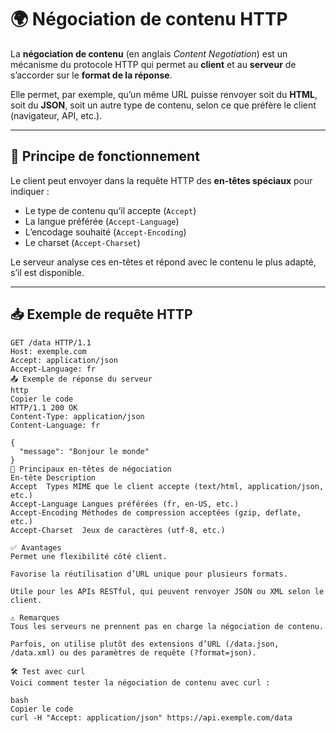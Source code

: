 # 🌍 Négociation de contenu HTTP

La **négociation de contenu** (en anglais *Content Negotiation*) est un mécanisme du protocole HTTP qui permet au **client** et au **serveur** de s’accorder sur le **format de la réponse**.

Elle permet, par exemple, qu’un même URL puisse renvoyer soit du **HTML**, soit du **JSON**, soit un autre type de contenu, selon ce que préfère le client (navigateur, API, etc.).

---

## 🔄 Principe de fonctionnement

Le client peut envoyer dans la requête HTTP des **en-têtes spéciaux** pour indiquer :

- Le type de contenu qu’il accepte (`Accept`)
- La langue préférée (`Accept-Language`)
- L’encodage souhaité (`Accept-Encoding`)
- Le charset (`Accept-Charset`)

Le serveur analyse ces en-têtes et répond avec le contenu le plus adapté, s’il est disponible.

---

## 📥 Exemple de requête HTTP

```http
GET /data HTTP/1.1
Host: exemple.com
Accept: application/json
Accept-Language: fr
📤 Exemple de réponse du serveur
http
Copier le code
HTTP/1.1 200 OK
Content-Type: application/json
Content-Language: fr

{
  "message": "Bonjour le monde"
}
📌 Principaux en-têtes de négociation
En-tête	Description
Accept	Types MIME que le client accepte (text/html, application/json, etc.)
Accept-Language	Langues préférées (fr, en-US, etc.)
Accept-Encoding	Méthodes de compression acceptées (gzip, deflate, etc.)
Accept-Charset	Jeux de caractères (utf-8, etc.)

✅ Avantages
Permet une flexibilité côté client.

Favorise la réutilisation d’URL unique pour plusieurs formats.

Utile pour les APIs RESTful, qui peuvent renvoyer JSON ou XML selon le client.

⚠️ Remarques
Tous les serveurs ne prennent pas en charge la négociation de contenu.

Parfois, on utilise plutôt des extensions d’URL (/data.json, /data.xml) ou des paramètres de requête (?format=json).

🛠️ Test avec curl
Voici comment tester la négociation de contenu avec curl :

bash
Copier le code
curl -H "Accept: application/json" https://api.exemple.com/data